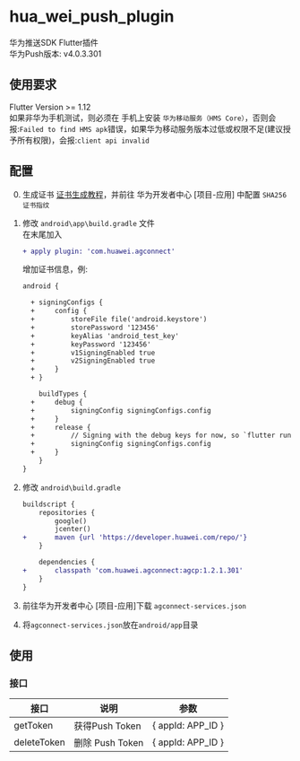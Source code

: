 # hua_wei_push_plugin

华为推送SDK Flutter插件  
华为Push版本: v4.0.3.301

## 使用要求
Flutter Version >= 1.12  
如果非华为手机测试，则必须在 手机上安装 `华为移动服务（HMS Core）`，否则会报:`Failed to find HMS apk`错误，如果华为移动服务版本过低或权限不足(建议授予所有权限)，会报:`client api invalid`

## 配置
0. 生成证书 [证书生成教程](https://developer.huawei.com/consumer/cn/doc/development/HMS-Guides/game-preparation-v4#certificate)，并前往 华为开发者中心 \[项目-应用\] 中配置 `SHA256证书指纹`
0. 修改 `android\app\build.gradle` 文件  
   在末尾加入
   ````diff
   + apply plugin: 'com.huawei.agconnect'
   ````
   增加证书信息，例:
   ````diff
   android {
   
     + signingConfigs {
     +     config {
     +         storeFile file('android.keystore')
     +         storePassword '123456'
     +         keyAlias 'android_test_key'
     +         keyPassword '123456'
     +         v1SigningEnabled true
     +         v2SigningEnabled true
     +     }
     + }
   
       buildTypes {
     +     debug {
     +         signingConfig signingConfigs.config
     +     }
     +     release {
     +         // Signing with the debug keys for now, so `flutter run --release` works.
     +         signingConfig signingConfigs.config
     +     }
       }
   }
   ````

0. 修改 `android\build.gradle`
   ````diff
   buildscript {
       repositories {
           google()
           jcenter()
   +       maven {url 'https://developer.huawei.com/repo/'}
       }
   
       dependencies {
   +       classpath 'com.huawei.agconnect:agcp:1.2.1.301'
       }
   }
   ````

0. 前往华为开发者中心 \[项目-应用\]下载 `agconnect-services.json`  
0. 将`agconnect-services.json`放在`android/app`目录  


## 使用
### 接口
|  接口   | 说明  | 参数  | 
|  ----  | ----  | ----  |
| getToken  | 获得Push Token | { appId: APP_ID }
| deleteToken  | 删除 Push Token | { appId: APP_ID }